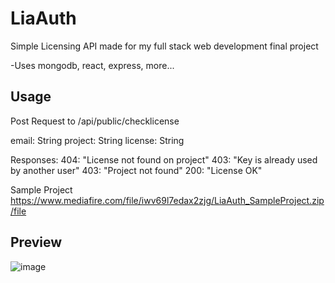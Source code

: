 # LiaAuth
Simple Licensing API
made for my full stack web development final project

-Uses mongodb, react, express, more...

## Usage

Post Request to
/api/public/checklicense

email: String
project: String
license: String

Responses:
404: "License not found on project"
403: "Key is already used by another user"
403: "Project not found"
200: "License OK"

Sample Project
https://www.mediafire.com/file/iwv69l7edax2zjg/LiaAuth_SampleProject.zip/file

## Preview

![image](https://user-images.githubusercontent.com/73958774/130163611-1b37facd-2c8f-429f-92ea-73b8f25db0cc.png)

